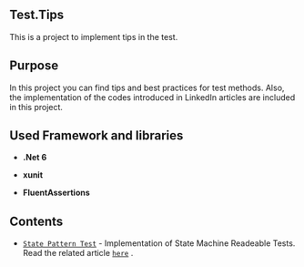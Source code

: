 ## Test.Tips
This is a project to implement tips in the test.


## Purpose
In this project you can find tips and best practices for test methods. Also, the implementation of the codes introduced in LinkedIn articles are included in this project.


## Used Framework and libraries

- **.Net 6**

- **xunit**

- **FluentAssertions**


## Contents

- [`State Pattern Test`](https://github.com/YaghoubJalali/Test.Tips/blob/master/Library.Tests.Unit/DocumentTests_When_State_Is_Draft.cs) - Implementation of State Machine Readeable Tests. Read the related article [`here`](https://linkedIn.com) .


  
